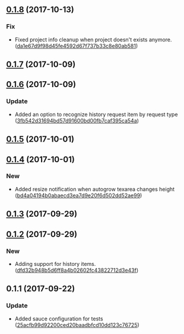 <a name="0.1.8"></a>
## [0.1.8](https://github.com/advanced-rest-client/saved-request-editor/compare/0.1.7...0.1.8) (2017-10-13)


### Fix

* Fixed project info cleanup when project doesn't exists anymore. ([da1e67d9f98d45fe4592d67f737b33c8e80ab581](https://github.com/advanced-rest-client/saved-request-editor/commit/da1e67d9f98d45fe4592d67f737b33c8e80ab581))



<a name="0.1.7"></a>
## [0.1.7](https://github.com/advanced-rest-client/saved-request-editor/compare/0.1.6...0.1.7) (2017-10-09)




<a name="0.1.6"></a>
## [0.1.6](https://github.com/advanced-rest-client/saved-request-editor/compare/0.1.5...0.1.6) (2017-10-09)


### Update

* Added an option to recognize history request item by request type ([3fb542d31694bd57d91600bd00fb7caf395ca54a](https://github.com/advanced-rest-client/saved-request-editor/commit/3fb542d31694bd57d91600bd00fb7caf395ca54a))



<a name="0.1.5"></a>
## [0.1.5](https://github.com/advanced-rest-client/saved-request-editor/compare/0.1.4...0.1.5) (2017-10-01)




<a name="0.1.4"></a>
## [0.1.4](https://github.com/advanced-rest-client/saved-request-editor/compare/0.1.3...0.1.4) (2017-10-01)


### New

* Added resize notification when autogrow texarea changes height ([bd4a04194b0abaecd3ea7d9e20f6d502dd52ae99](https://github.com/advanced-rest-client/saved-request-editor/commit/bd4a04194b0abaecd3ea7d9e20f6d502dd52ae99))



<a name="0.1.3"></a>
## [0.1.3](https://github.com/advanced-rest-client/saved-request-editor/compare/0.1.2...0.1.3) (2017-09-29)




<a name="0.1.2"></a>
## [0.1.2](https://github.com/advanced-rest-client/saved-request-editor/compare/0.1.1...0.1.2) (2017-09-29)


### New

* Adding support for history items. ([dfd32b948b5d6ff8a4b02602fc43822712d3e43f](https://github.com/advanced-rest-client/saved-request-editor/commit/dfd32b948b5d6ff8a4b02602fc43822712d3e43f))



<a name="0.1.1"></a>
## 0.1.1 (2017-09-22)


### Update

* Added sauce configuration for tests ([25acfb99d92200ced20baadbfcd10dd123c76725](https://github.com/advanced-rest-client/saved-request-editor/commit/25acfb99d92200ced20baadbfcd10dd123c76725))



